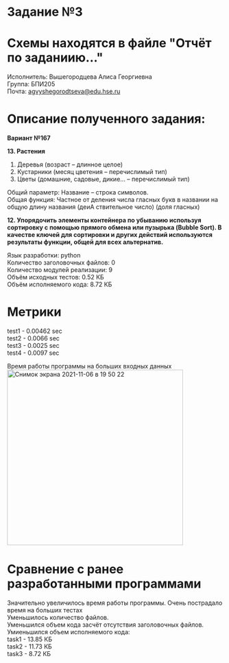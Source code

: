 # Задание №3 #
# Схемы находятся в файле "Отчёт по заданиию..." # 
Исполнитель: Вышегородцева Алиса Георгиевна  
Группа: БПИ205  
Почта: agvyshegorodtseva@edu.hse.ru 
# Описание полученного задания: #  
**Вариант №167** 
  
**13. Растения** 
1. Деревья (возраст – длинное целое)  
2. Кустарники (месяц цветения – перечислимый тип)  
3. Цветы (домашние, садовые, дикие... – перечислимый тип)  

Общий параметр: Название – строка символов.  
Общая функция: Частное от деления числа гласных букв в названии на общую длину названия (деиA ствительное число) (доля гласных)  

**12. Упорядочить элементы контейнера по убыванию используя сортировку с помощью прямого обмена или пузырька (Bubble Sort). В качестве ключей для сортировки и других действий используются результаты функции, общей для всех альтернатив.**
 
Язык разработки: python   
Количество заголовочных файлов: 0  
Количество модулей реализации: 9  
Объём исходных тестов: 0.52 КБ  
Объём исполняемого кода: 8.72 КБ

# Метрики #

test1 - 0.00462 sec  
test2 - 0.0066 sec  
test3 - 0.0025 sec  
test4 - 0.0097 sec  

Время работы программы на больших входных данных  
<img width="410" alt="Снимок экрана 2021-11-06 в 19 50 22" src="https://user-images.githubusercontent.com/74496828/140617427-330149bb-98c7-4c20-ac2a-18fd6a2745a8.png">


# Сравнение с ранее разработанными программами #
Значительно увеличилось время работы программы. Очень пострадало время на больших тестах    
Уменьшилось количество файлов.  
Уменьшился объем кода засчёт отсутствия заголовочных файлов.  
Умиеньшился объем исполняемого кода:   
task1 - 13.85 КБ  
task2 - 11.73 КБ  
task3 - 8.72 КБ

